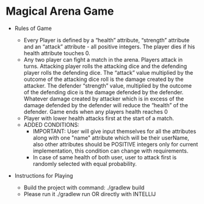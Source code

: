 # Magical Arena Game

* Rules of Game
    * Every Player is defined by a “health” attribute, “strength” attribute and an “attack” attribute - all positive integers. The player dies if his health attribute touches 0. 
    * Any two player can fight a match in the arena. Players attack in turns. Attacking player rolls the attacking dice and the defending player rolls the defending dice. The “attack”  value multiplied by the outcome of the  attacking dice roll is the damage created by the attacker. The defender “strength” value, multiplied by the outcome of the defending dice is the damage defended by the defender. Whatever damage created by attacker which is in excess of the damage defended by the defender will reduce the “health” of the defender. Game ends when any players health reaches 0
    * Player with lower health attacks first at the start of a match. 
    * ADDED CONDITIONS:
      * IMPORTANT: User will give input themselves for all the attributes along with one "name" attribute which will be their userName, also other attributes should be POSITIVE integers only for current implementation, this condition can change with requirements.
      * In case of same health of both user, user to attack first is randomly selected with equal probability.

* Instructions for Playing
    * Build the project with command: ./gradlew build
    * Please run it ./gradlew run OR directly with INTELLIJ